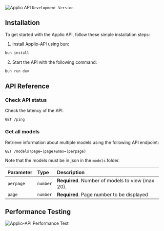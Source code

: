 ![Applio API](https://github.com/IAHispano/Applio-API/assets/133521603/fdae2eaf-5fb9-447a-86dc-a741384f911c)
`Development Version` 

  
<h2> Installation </h2>

To get started with the Applio API, follow these simple installation steps:

1. Install Applio-API using bun:

```bash
bun install
```

2. Start the API with the following command:

```bash
bun run dev
```

## API Reference

### Check API status

Check the latency of the API.

```http
GET /ping
```

### Get all models

Retrieve information about multiple models using the following API endpoint:

```http
GET /models?page=(page)&max=(perpage)
```

Note that the models must be in json in the `models` folder.

| Parameter  | Type     | Description                            |
| :--------- | :------- | :------------------------------------- |
| `perpage`  | `number` | **Required**. Number of models to view (max 20). |
| `page`  | `number` | **Required**. Page number to be displayed |

## Performance Testing

![Applio-API Performance Test](https://i.imgur.com/oPv6ACQ.png)




